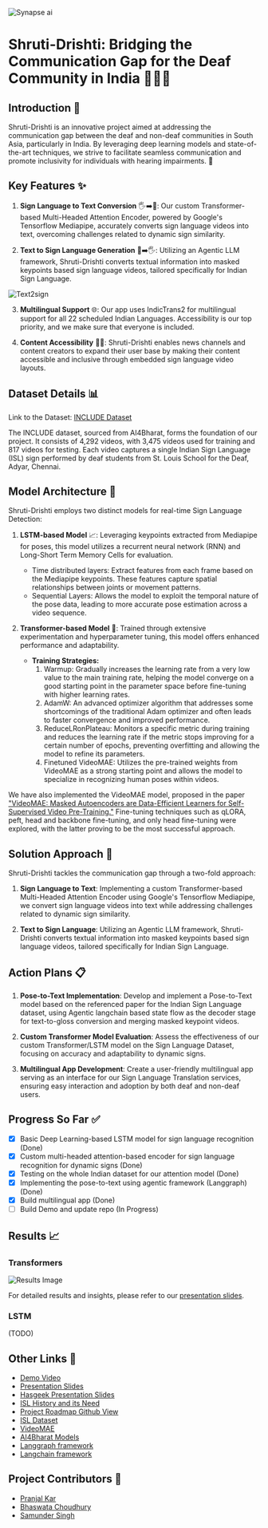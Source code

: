 ![Synapse ai](https://github.com/pranjalkar99/shruti-drishti/assets/106006087/e6811f64-ed88-48d0-a04d-d41bf85b4668)


# Shruti-Drishti: Bridging the Communication Gap for the Deaf Community in India 🌉🇮🇳

## Introduction 🙌

Shruti-Drishti is an innovative project aimed at addressing the communication gap between the deaf and non-deaf communities in South Asia, particularly in India. By leveraging deep learning models and state-of-the-art techniques, we strive to facilitate seamless communication and promote inclusivity for individuals with hearing impairments. 🌟

## Key Features ✨

1. **Sign Language to Text Conversion** 🖐️➡️📝: Our custom Transformer-based Multi-Headed Attention Encoder, powered by Google's Tensorflow Mediapipe, accurately converts sign language videos into text, overcoming challenges related to dynamic sign similarity.

2. **Text to Sign Language Generation** 📝➡️🖐️: Utilizing an Agentic LLM framework, Shruti-Drishti converts textual information into masked keypoints based sign language videos, tailored specifically for Indian Sign Language.


![Text2sign](https://github.com/pranjalkar99/shruti-drishti/assets/106006087/b76f1a8e-ca18-43b7-836c-3f6b3aa2e912)

3. **Multilingual Support** 🌐: Our app uses IndicTrans2 for multilingual support for all 22 scheduled Indian Languages. Accessibility is our top priority, and we make sure that everyone is included. 

4. **Content Accessibility** 📰🎥: Shruti-Drishti enables news channels and content creators to expand their user base by making their content accessible and inclusive through embedded sign language video layouts.

## Dataset Details 📊
Link to the Dataset: [INCLUDE Dataset](https://zenodo.org/records/4010759)

The INCLUDE dataset, sourced from AI4Bharat, forms the foundation of our project. It consists of 4,292 videos, with 3,475 videos used for training and 817 videos for testing. Each video captures a single Indian Sign Language (ISL) sign performed by deaf students from St. Louis School for the Deaf, Adyar, Chennai.

## Model Architecture 🧠

Shruti-Drishti employs two distinct models for real-time Sign Language Detection:

1. **LSTM-based Model** 📈: Leveraging keypoints extracted from Mediapipe for poses, this model utilizes a recurrent neural network (RNN) and Long-Short Term Memory Cells for evaluation.
   - Time distributed layers: Extract features from each frame based on the Mediapipe keypoints. These features capture spatial relationships between joints or movement patterns.
   - Sequential Layers: Allows the model to exploit the temporal nature of the pose data, leading to more accurate pose estimation across a video sequence.

2. **Transformer-based Model** 🔄: Trained through extensive experimentation and hyperparameter tuning, this model offers enhanced performance and adaptability. 
   - **Training Strategies:**
     1. Warmup: Gradually increases the learning rate from a very low value to the main training rate, helping the model converge on a good starting point in the parameter space before fine-tuning with higher learning rates.
     2. AdamW: An advanced optimizer algorithm that addresses some shortcomings of the traditional Adam optimizer and often leads to faster convergence and improved performance.
     3. ReduceLRonPlateau: Monitors a specific metric during training and reduces the learning rate if the metric stops improving for a certain number of epochs, preventing overfitting and allowing the model to refine its parameters.
     4. Finetuned VideoMAE: Utilizes the pre-trained weights from VideoMAE as a strong starting point and allows the model to specialize in recognizing human poses within videos.

We have also implemented the VideoMAE model, proposed in the paper ["VideoMAE: Masked Autoencoders are Data-Efficient Learners for Self-Supervised Video Pre-Training."](https://arxiv.org/abs/2203.12602) Fine-tuning techniques such as qLORA, peft, head and backbone fine-tuning, and only head fine-tuning were explored, with the latter proving to be the most successful approach.

## Solution Approach 🎯

Shruti-Drishti tackles the communication gap through a two-fold approach:

1. **Sign Language to Text**: Implementing a custom Transformer-based Multi-Headed Attention Encoder using Google's Tensorflow Mediapipe, we convert sign language videos into text while addressing challenges related to dynamic sign similarity.

2. **Text to Sign Language**: Utilizing an Agentic LLM framework, Shruti-Drishti converts textual information into masked keypoints based sign language videos, tailored specifically for Indian Sign Language.

## Action Plans 📋

1. **Pose-to-Text Implementation**: Develop and implement a Pose-to-Text model based on the referenced paper for the Indian Sign Language dataset, using Agentic langchain based state flow as the decoder stage for text-to-gloss conversion and merging masked keypoint videos.

2. **Custom Transformer Model Evaluation**: Assess the effectiveness of our custom Transformer/LSTM model on the Sign Language Dataset, focusing on accuracy and adaptability to dynamic signs.

3. **Multilingual App Development**: Create a user-friendly multilingual app serving as an interface for our Sign Language Translation services, ensuring easy interaction and adoption by both deaf and non-deaf users.

## Progress So Far ✅

- [x] Basic Deep Learning-based LSTM model for sign language recognition (Done)
- [x] Custom multi-headed attention-based encoder for sign language recognition for dynamic signs (Done)
- [x] Testing on the whole Indian dataset for our attention model (Done)
- [x] Implementing the pose-to-text using agentic framework (Langgraph) (Done)
- [x] Build multilingual app (Done)
- [ ] Build Demo and update repo (In Progress)

## Results 📈

### Transformers
![Results Image](https://github.com/pranjalkar99/shruti-drishti/assets/74347116/3541813b-52c2-4c10-a7ac-88096aac62b4)

For detailed results and insights, please refer to our [presentation slides](https://www.canva.com/design/DAF_IfblIbM/Hm_cvyUw6vNEf8-RXg68fg/edit?utm_content=DAF_IfblIbM&utm_campaign=designshare&utm_medium=link2&utm_source=sharebutton).

### LSTM
(TODO)

## Other Links 🔗

- [Demo Video](https://www.youtube.com/watch?v=hR-aP7o53iQ)
- [Presentation Slides](https://www.canva.com/design/DAF_IfblIbM/Hm_cvyUw6vNEf8-RXg68fg/edit?utm_content=DAF_IfblIbM&utm_campaign=designshare&utm_medium=link2&utm_source=sharebutton)
- [Hasgeek Presentation Slides](https://www.canva.com/design/DAGABnVhHqw/d2T8fLDof94PabPlWoKHEg/edit?utm_content=DAGABnVhHqw&utm_campaign=designshare&utm_medium=link2&utm_source=sharebutton)
- [ISL History and its Need](https://islrtc.nic.in/history-0#:~:text=Indian%20Sign%20Language%20(ISL)%20is,material%20that%20incorporates%20sign%20language.)
- [Project Roadmap Github View](https://github.com/users/pranjalkar99/projects/2/views/2)
- [ISL Dataset](https://zenodo.org/records/4010759)
- [VideoMAE](https://huggingface.co/MCG-NJU/videomae-base)
- [AI4Bharat Models](https://huggingface.co/ai4bharat)
- [Langgraph framework](https://python.langchain.com/docs/langgraph/)
- [Langchain framework](https://python.langchain.com/docs/get_started/introduction)

## Project Contributors 👥

- [Pranjal Kar](https://github.com/pranjalkar99/)
- [Bhaswata Choudhury](https://github.com/bhaswata08)
- [Samunder Singh](https://github.com/samthakur587)

